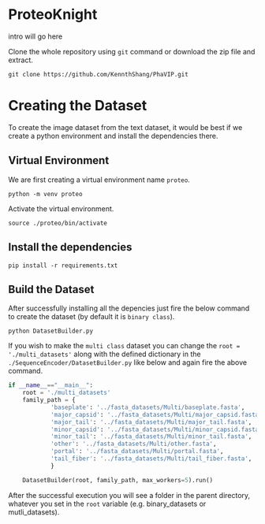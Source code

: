 # ProteoKnight
intro will go here



Clone the whole repository using `git` command or download the zip file and extract.

```shell
git clone https://github.com/KennthShang/PhaVIP.git
```

# Creating the Dataset

To create the image dataset from the text dataset, it would be best if we create a python environment and install the dependencies there.

## Virtual Environment

We are first creating a virtual environment name `proteo`.

```shell
python -m venv proteo
```

Activate the virtual environment.

```shell
source ./proteo/bin/activate
```

## Install the dependencies

```shell
pip install -r requirements.txt
```

## Build the Dataset

After successfully installing all the depencies just fire the below command to create the dataset (by default it is `binary class`).

```shell
python DatasetBuilder.py
```

If you wish to make the `multi class` dataset you can change the `root = './multi_datasets'` along with the defined dictionary in the `./SequenceEncoder/DatasetBuilder.py` like below and again fire the above command.

```python
if __name__=="__main__":
    root = './multi_datasets'
    family_path = {
            'baseplate': '../fasta_datasets/Multi/baseplate.fasta',
            'major_capsid': '../fasta_datasets/Multi/major_capsid.fasta',
            'major_tail': '../fasta_datasets/Multi/major_tail.fasta',
            'minor_capsid': '../fasta_datasets/Multi/minor_capsid.fasta',
            'minor_tail': '../fasta_datasets/Multi/minor_tail.fasta',
            'other': '../fasta_datasets/Multi/other.fasta',
            'portal': '../fasta_datasets/Multi/portal.fasta',
            'tail_fiber': '../fasta_datasets/Multi/tail_fiber.fasta',
            }

    DatasetBuilder(root, family_path, max_workers=5).run()
```

After the successful execution you will see a folder in the parent directory, whatever you set in the `root` variable (e.g. binary_datasets or mutli_datasets).

